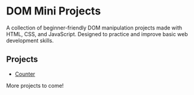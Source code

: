 
# DOM Mini Projects

A collection of beginner-friendly DOM manipulation projects made with HTML, CSS, and JavaScript. Designed to practice and improve basic web development skills.

## Projects

- [Counter](./counter)

More projects to come!
